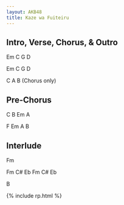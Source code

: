 ```yaml
---
layout: AKB48
title: Kaze wa Fuiteiru
---
```

## Intro, Verse, Chorus, & Outro 
Em C G D 

Em C G D 

C A B (Chorus only) 

## Pre-Chorus 
C B Em A 

F Em A B 

## Interlude 
Fm 

Fm C# Eb Fm C# Eb 

B 

{% include rp.html %}
